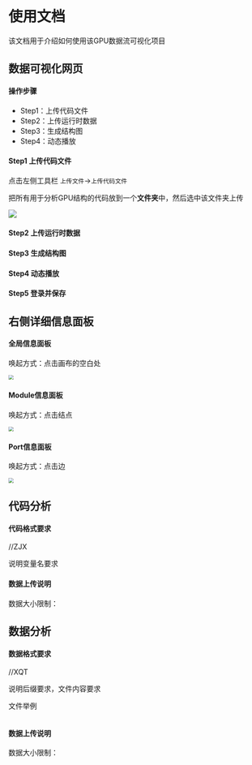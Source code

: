 # 使用文档

该文档用于介绍如何使用该GPU数据流可视化项目



## 数据可视化网页

#### 操作步骤

- Step1：上传代码文件
- Step2：上传运行时数据
- Step3：生成结构图
- Step4：动态播放

#### Step1 上传代码文件

点击左侧工具栏 `上传文件`->`上传代码文件`

把所有用于分析GPU结构的代码放到一个**文件夹**中，然后选中该文件夹上传

![](C:\Users\giraffezjx\Desktop\wfd-demo\public\img\upload_code.png)

#### Step2 上传运行时数据



#### Step3 生成结构图



#### Step4 动态播放





#### Step5 登录并保存





## 右侧详细信息面板

#### 全局信息面板

唤起方式：点击画布的空白处

<img src="C:\Users\giraffezjx\Desktop\wfd-demo\public\img\global_detail.png" style="zoom:60%;" />



#### Module信息面板

唤起方式：点击结点

<img src="C:\Users\giraffezjx\Desktop\wfd-demo\public\img\module_detail.png" style="zoom:60%;" />

#### Port信息面板

唤起方式：点击边

<img src="C:\Users\giraffezjx\Desktop\wfd-demo\public\img\port_detail.png" style="zoom:60%;" />

## 代码分析

#### 代码格式要求

//ZJX

说明变量名要求

#### 数据上传说明

数据大小限制：



## 数据分析

#### 数据格式要求

//XQT

说明后缀要求，文件内容要求

文件举例

```
```



#### 数据上传说明

数据大小限制：

